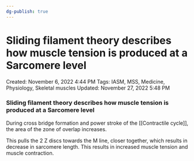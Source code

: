 ```yaml
---
dg-publish: true
---
```


# Sliding filament theory describes how muscle tension is produced at a Sarcomere level

Created: November 6, 2022 4:44 PM
Tags: IASM, MSS, Medicine, Physiology, Skeletal muscles
Updated: November 27, 2022 5:48 PM

### Sliding filament theory describes how muscle tension is produced at a Sarcomere level

During cross bridge formation and power stroke of the [[Contractile cycle]], the area of the zone of overlap increases.

This pulls the 2 Z discs towards the M line, closer together, which results in decrease in sarcomere length. This results in increased muscle tension and muscle contraction.